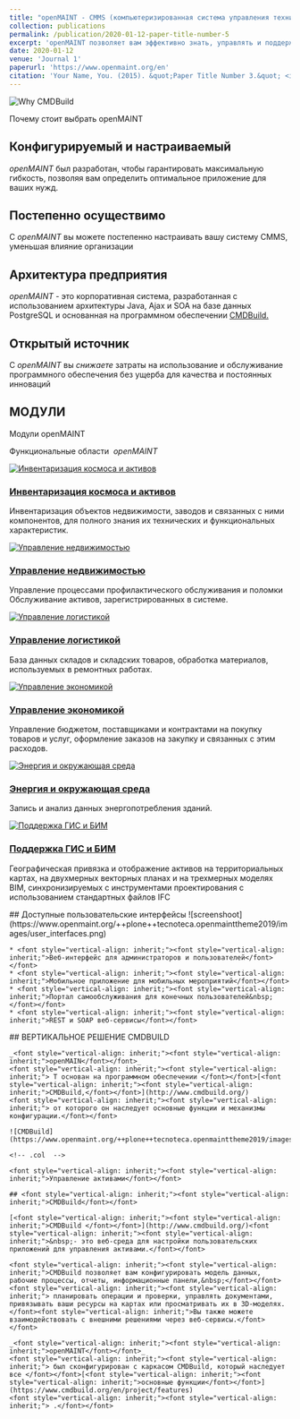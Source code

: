 ```yaml
---
title: "openMAINT - CMMS (компьютеризированная система управления техническим обслуживанием)"
collection: publications
permalink: /publication/2020-01-12-paper-title-number-5
excerpt: 'openMAINT позволяет вам эффективно знать, управлять и поддерживать ваши здания, установки и оборудование.'
date: 2020-01-12
venue: 'Journal 1'
paperurl: 'https://www.openmaint.org/en'
citation: 'Your Name, You. (2015). &quot;Paper Title Number 3.&quot; <i>Journal 1</i>. 1(3).'
---
```

![Why CMDBuild](https://www.openmaint.org/++plone++tecnoteca.openmainttheme2019/images/openmaint.svg)

Почему стоит выбрать openMAINT
## <font style="vertical-align: inherit;"><font style="vertical-align: inherit;">Конфигурируемый и настраиваемый</font></font>

_<font style="vertical-align: inherit;"><font style="vertical-align: inherit;">openMAINT</font></font>_
<font style="vertical-align: inherit;"><font style="vertical-align: inherit;"> был разработан, чтобы гарантировать максимальную гибкость, позволяя вам определить оптимальное приложение для ваших нужд.</font></font>

## <font style="vertical-align: inherit;"><font style="vertical-align: inherit;">Постепенно осуществимо</font></font>

<font style="vertical-align: inherit;"><font style="vertical-align: inherit;">С </font></font>_<font style="vertical-align: inherit;"><font style="vertical-align: inherit;">openMAINT</font></font>_
<font style="vertical-align: inherit;"><font style="vertical-align: inherit;"> вы можете постепенно настраивать вашу систему CMMS, уменьшая влияние организации</font></font>

## <font style="vertical-align: inherit;"><font style="vertical-align: inherit;">Архитектура предприятия</font></font>

_<font style="vertical-align: inherit;"><font style="vertical-align: inherit;">openMAINT</font></font>_
<font style="vertical-align: inherit;"><font style="vertical-align: inherit;"> - это корпоративная система, разработанная с использованием архитектуры Java, Ajax и SOA на базе данных PostgreSQL и основанная на </font><font style="vertical-align: inherit;">программном обеспечении </font></font>[<font style="vertical-align: inherit;"><font style="vertical-align: inherit;">CMDBuild.</font></font>](https://www.cmdbuild.org/en)
<font style="vertical-align: inherit;"></font>

## <font style="vertical-align: inherit;"><font style="vertical-align: inherit;">Открытый источник</font></font>

<font style="vertical-align: inherit;"><font style="vertical-align: inherit;">С </font></font>_<font style="vertical-align: inherit;"><font style="vertical-align: inherit;">openMAINT</font></font>_
<font style="vertical-align: inherit;"><font style="vertical-align: inherit;"> вы </font><em><font style="vertical-align: inherit;">снижаете</font></em><font style="vertical-align: inherit;"> затраты на использование и обслуживание программного обеспечения без </font></font><font style="vertical-align: inherit;"><font style="vertical-align: inherit;">ущерба для качества и постоянных инноваций</font></font>

## <font style="vertical-align: inherit;"><font style="vertical-align: inherit;">МОДУЛИ</font></font>

<font style="vertical-align: inherit;"><font style="vertical-align: inherit;"> 
														Модули openMAINT
													</font></font>

<font style="vertical-align: inherit;"><font style="vertical-align: inherit;">Функциональные области&nbsp; </font></font>_<font style="vertical-align: inherit;"><font style="vertical-align: inherit;">openMAINT</font></font>_

[																	![Инвентаризация космоса и активов](https://www.openmaint.org/++plone++tecnoteca.openmainttheme2019/images/space-asset-inventory.svg)
																](https://www.openmaint.org/en/product/modules/space-asset-inventory "Инвентаризация космоса и активов")

### [<font style="vertical-align: inherit;"><font style="vertical-align: inherit;">Инвентаризация космоса и активов</font></font>](https://www.openmaint.org/en/product/modules/space-asset-inventory "Инвентаризация космоса и активов")

<font style="vertical-align: inherit;"><font style="vertical-align: inherit;">Инвентаризация объектов недвижимости, заводов и связанных с ними компонентов, для полного знания их технических и функциональных характеристик.</font></font>

[																	![Управление недвижимостью](https://www.openmaint.org/++plone++tecnoteca.openmainttheme2019/images/facility-maintenance.svg)
																](https://www.openmaint.org/en/product/modules/facility-maintenance "Управление недвижимостью")

### [<font style="vertical-align: inherit;"><font style="vertical-align: inherit;">Управление недвижимостью</font></font>](https://www.openmaint.org/en/product/modules/facility-maintenance "Управление недвижимостью")

<font style="vertical-align: inherit;"><font style="vertical-align: inherit;">Управление процессами профилактического обслуживания и поломки Обслуживание активов, зарегистрированных в системе.</font></font>

[																	![Управление логистикой](https://www.openmaint.org/++plone++tecnoteca.openmainttheme2019/images/logistic-management.svg)
																](https://www.openmaint.org/en/product/modules/logistic-management "Управление логистикой")

### [<font style="vertical-align: inherit;"><font style="vertical-align: inherit;">Управление логистикой</font></font>](https://www.openmaint.org/en/product/modules/logistic-management "Управление логистикой")

<font style="vertical-align: inherit;"><font style="vertical-align: inherit;">База данных складов и складских товаров, обработка материалов, используемых в ремонтных работах.</font></font>

[																	![Управление экономикой](https://www.openmaint.org/++plone++tecnoteca.openmainttheme2019/images/economic-management.svg)
																](https://www.openmaint.org/en/product/modules/economic-management "Управление экономикой")

### [<font style="vertical-align: inherit;"><font style="vertical-align: inherit;">Управление экономикой</font></font>](https://www.openmaint.org/en/product/modules/economic-management "Управление экономикой")

<font style="vertical-align: inherit;"><font style="vertical-align: inherit;">Управление бюджетом, поставщиками и контрактами на покупку товаров и услуг, оформление заказов на закупку и связанных с этим расходов.</font></font>

[																	![Энергия и окружающая среда](https://www.openmaint.org/++plone++tecnoteca.openmainttheme2019/images/energy-environment.svg)
																](https://www.openmaint.org/en/product/modules/energy-environment "Энергия и окружающая среда")

### [<font style="vertical-align: inherit;"><font style="vertical-align: inherit;">Энергия и окружающая среда</font></font>](https://www.openmaint.org/en/product/modules/energy-environment "Энергия и окружающая среда")

<font style="vertical-align: inherit;"><font style="vertical-align: inherit;">Запись и анализ данных энергопотребления зданий.</font></font>

[																	![Поддержка ГИС и БИМ](https://www.openmaint.org/++plone++tecnoteca.openmainttheme2019/images/gis-bim-support.svg)
																](https://www.openmaint.org/en/product/modules/gis-bim-support "Поддержка ГИС и БИМ")

### [<font style="vertical-align: inherit;"><font style="vertical-align: inherit;">Поддержка ГИС и БИМ</font></font>](https://www.openmaint.org/en/product/modules/gis-bim-support "Поддержка ГИС и БИМ")

<font style="vertical-align: inherit;"><font style="vertical-align: inherit;">Географическая привязка и отображение активов на территориальных картах, на двухмерных векторных планах и на трехмерных моделях BIM, синхронизируемых с инструментами проектирования с использованием стандартных файлов IFC</font></font>

<section class="section section-s section-bg section-gradiant-alt overlay-shape" id="user-interfaces">
    ## <font style="vertical-align: inherit;"><font style="vertical-align: inherit;">Доступные пользовательские интерфейсы</font></font>
![screenshoot](https://www.openmaint.org/++plone++tecnoteca.openmainttheme2019/images/user_interfaces.png)

    * <font style="vertical-align: inherit;"><font style="vertical-align: inherit;">Веб-интерфейс для администраторов и пользователей</font></font>
    * <font style="vertical-align: inherit;"><font style="vertical-align: inherit;">Мобильное приложение для мобильных мероприятий</font></font>
    * <font style="vertical-align: inherit;"><font style="vertical-align: inherit;">Портал самообслуживания для конечных пользователей&nbsp;</font></font>
    * <font style="vertical-align: inherit;"><font style="vertical-align: inherit;">REST и SOAP веб-сервисы</font></font>
</section>

<section class="section section-s" id="verticalizations">
    ## <font style="vertical-align: inherit;"><font style="vertical-align: inherit;">ВЕРТИКАЛЬНОЕ РЕШЕНИЕ CMDBUILD</font></font>

    _<font style="vertical-align: inherit;"><font style="vertical-align: inherit;">openMAIN</font></font>_
    <font style="vertical-align: inherit;"><font style="vertical-align: inherit;"> T основан на программном обеспечении </font></font>[<font style="vertical-align: inherit;"><font style="vertical-align: inherit;">CMDBuild,</font></font>](http://www.cmdbuild.org/)
    <font style="vertical-align: inherit;"><font style="vertical-align: inherit;"> от которого он наследует основные функции и механизмы конфигурации.</font></font>

    ![CMDBuild](https://www.openmaint.org/++plone++tecnoteca.openmainttheme2019/images/cmdbuild.svg)

    <!-- .col  -->

    <font style="vertical-align: inherit;"><font style="vertical-align: inherit;">Управление активами</font></font>

    ## <font style="vertical-align: inherit;"><font style="vertical-align: inherit;">CMDBuild</font></font>

    [<font style="vertical-align: inherit;"><font style="vertical-align: inherit;">CMDBuild </font></font>](http://www.cmdbuild.org/)<font style="vertical-align: inherit;"><font style="vertical-align: inherit;">&nbsp;- это веб-среда для настройки пользовательских приложений для управления активами.</font></font>

    <font style="vertical-align: inherit;"><font style="vertical-align: inherit;">CMDBuild позволяет вам конфигурировать модель данных, рабочие процессы, отчеты, информационные панели,&nbsp;</font></font>
    <font style="vertical-align: inherit;"><font style="vertical-align: inherit;"> планировать операции и проверки, управлять документами, привязывать ваши ресурсы на картах или просматривать их в 3D-моделях. </font><font style="vertical-align: inherit;">Вы также можете взаимодействовать с внешними решениями через веб-сервисы.</font></font>

    _<font style="vertical-align: inherit;"><font style="vertical-align: inherit;">openMAINT</font></font>_
    <font style="vertical-align: inherit;"><font style="vertical-align: inherit;"> был сконфигурирован с каркасом CMDBuild, который наследует все </font></font>[<font style="vertical-align: inherit;"><font style="vertical-align: inherit;">основные функции</font></font>](https://www.cmdbuild.org/en/project/features)
    <font style="vertical-align: inherit;"><font style="vertical-align: inherit;"> .</font></font>
</section>
